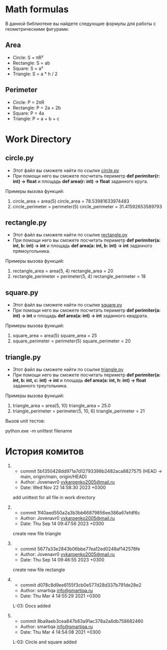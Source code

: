 # Math formulas
В данной библиотеке вы найдете следующие формулы для работы с геометрическими фигурами:
## Area
- Circle: S = πR²
- Rectangle: S = ab
- Square: S = a²
- Triangle: S = a * h / 2

## Perimeter
- Circle: P = 2πR
- Rectangle: P = 2a + 2b
- Square: P = 4a
- Triangle: P = a + b + c

# Work Directory
## circle.py
- Этот файл вы сможете найти по ссылке [circle.py](https://github.com/Jovenavr0/geometric_lib/blob/main/circle.py)
- При помощи него вы сможете посчитать периметр **def perimiter(r: int) -> float** и площадь **def area(r: int) -> float** заданного круга.


Примеры вызова функций:

 1. circle_area = area(5) circle_area = 78.53981633974483
 2. circle_perimeter = perimeter(5) circle_perimeter = 31.41592653589793

## rectangle.py
- Этот файл вы сможете найти по ссылке [rectangle.py](https://github.com/Jovenavr0/geometric_lib/blob/main/rectangle.py)
- При помощи него вы сможете посчитать периметр **def perimiter(a: int, b: int) -> int** и площадь **def area(a: int, b: int) -> int** заданного прямоугольника.


Примеры вызова функций:

 1. rectangle_area = area(5, 4) rectangle_area = 20
 2. rectangle_perimeter = perimeter(5, 4) rectangle_perimeter = 18

## square.py
- Этот файл вы сможете найти по ссылке [square.py](https://github.com/Jovenavr0/geometric_lib/blob/main/square.py)
- При помощи него вы сможете посчитать периметр **def perimiter(a: int) -> int** и площадь **def area(a: int) -> int** заданного квадрата.


Примеры вызова функций:

  1. square_area = area(5) square_area = 25
  2. square_perimeter = perimeter(5) square_perimeter = 20

## triangle.py
- Этот файл вы сможете найти по ссылке [triangle.py](https://github.com/Jovenavr0/geometric_lib/blob/main/triangle.py)
- При помощи него вы сможете посчитать периметр **def perimiter(a: int, b: int, c: int) -> int** и площадь **def area(a: int, h: int) -> float** заданного треугольника.


Примеры вызова функций:

  1. triangle_area = area(5, 10) triangle_area = 25.0
  2. triangle_perimeter = perimeter(5, 10, 6) triangle_perimeter = 21

Вызов unit тестов:

   python.exe -m unittest filename  

# История комитов

1. - commit 5b1350428dd971a7d12793398b2482aca8827575 (HEAD -> main, origin/main, origin/HEAD)
   - Author: Jovenavr0 <vvkarpenko2005@mail.ru>
   - Date:   Wed Nov 22 14:58:30 2023 +0300

       
    add unittest for all file in work directory


2. - commit 1f40aed550a2a3b3bb66879856ee386a67efdf6c
   - Author: Jovenavr0 <vvkarpenko2005@mail.ru>
   - Date:   Thu Sep 14 09:47:56 2023 +0300

  
    create new file triangle

3. - commit 5677a33e2843b06bbe77ea12ed0248af142578fe
   - Author: Jovenavr0 <vvkarpenko2005@mail.ru>
   - Date:   Thu Sep 14 09:46:55 2023 +0300

    
    create new file rectangle

4. - commit d078c8d9ee6155f3cb0e577d28d337b791de28e2 
   - Author: smartiqa <info@smartiqa.ru>
   - Date:   Thu Mar 4 14:55:29 2021 +0300


    L-03: Docs added

5. - commit 8ba9aeb3cea847b63a91ac378a2a6db758682460
   - Author: smartiqa <info@smartiqa.ru>
   - Date:   Thu Mar 4 14:54:08 2021 +0300

   
    L-03: Circle and square added




